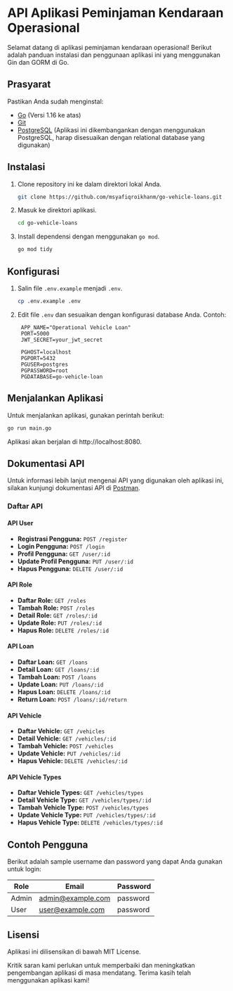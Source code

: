 # API Aplikasi Peminjaman Kendaraan Operasional

Selamat datang di aplikasi peminjaman kendaraan operasional! Berikut adalah panduan instalasi dan penggunaan aplikasi ini yang menggunakan Gin dan GORM di Go.

## Prasyarat

Pastikan Anda sudah menginstal:

- [Go](https://golang.org/dl/) (Versi 1.16 ke atas)
- [Git](https://git-scm.com/)
- [PostgreSQL](https://www.postgresql.org/) (Aplikasi ini dikembangankan dengan menggunakan PostgreSQL, harap disesuaikan dengan relational database yang digunakan)

## Instalasi

1. Clone repository ini ke dalam direktori lokal Anda.
   ```bash
   git clone https://github.com/msyafiqroikhanm/go-vehicle-loans.git
   ```
2. Masuk ke direktori aplikasi.
   ```bash
   cd go-vehicle-loans
   ```
3. Install dependensi dengan menggunakan `go mod`.
   ```bash
   go mod tidy
   ```

## Konfigurasi

1. Salin file `.env.example` menjadi `.env`.
   ```bash
   cp .env.example .env
   ```
2. Edit file `.env` dan sesuaikan dengan konfigurasi database Anda. Contoh:

   ```env
    APP_NAME="Operational Vehicle Loan"
    PORT=5000
    JWT_SECRET=your_jwt_secret

    PGHOST=localhost
    PGPORT=5432
    PGUSER=postgres
    PGPASSWORD=root
    PGDATABASE=go-vehicle-loan
   ```

## Menjalankan Aplikasi

Untuk menjalankan aplikasi, gunakan perintah berikut:

```bash
go run main.go
```

Aplikasi akan berjalan di http://localhost:8080.

## Dokumentasi API

Untuk informasi lebih lanjut mengenai API yang digunakan oleh aplikasi ini, silakan kunjungi dokumentasi API di [Postman](https://documenter.getpostman.com/view/25285573/2sA3Qv8WFk).

### Daftar API

#### API User

- **Registrasi Pengguna:** `POST /register`
- **Login Pengguna:** `POST /login`
- **Profil Pengguna:** `GET /user/:id`
- **Update Profil Pengguna:** `PUT /user/:id`
- **Hapus Pengguna:** `DELETE /user/:id`

#### API Role

- **Daftar Role:** `GET /roles`
- **Tambah Role:** `POST /roles`
- **Detail Role:** `GET /roles/:id`
- **Update Role:** `PUT /roles/:id`
- **Hapus Role:** `DELETE /roles/:id`

#### API Loan

- **Daftar Loan:** `GET /loans`
- **Detail Loan:** `GET /loans/:id`
- **Tambah Loan:** `POST /loans`
- **Update Loan:** `PUT /loans/:id`
- **Hapus Loan:** `DELETE /loans/:id`
- **Return Loan:** `POST /loans/:id/return`

#### API Vehicle

- **Daftar Vehicle:** `GET /vehicles`
- **Detail Vehicle:** `GET /vehicles/:id`
- **Tambah Vehicle:** `POST /vehicles`
- **Update Vehicle:** `PUT /vehicles/:id`
- **Hapus Vehicle:** `DELETE /vehicles/:id`

#### API Vehicle Types

- **Daftar Vehicle Types:** `GET /vehicles/types`
- **Detail Vehicle Type:** `GET /vehicles/types/:id`
- **Tambah Vehicle Type:** `POST /vehicles/types`
- **Update Vehicle Type:** `PUT /vehicles/types/:id`
- **Hapus Vehicle Type:** `DELETE /vehicles/types/:id`

## Contoh Pengguna

Berikut adalah sample username dan password yang dapat Anda gunakan untuk login:

| Role  | Email             | Password |
| ----- | ----------------- | -------- |
| Admin | admin@example.com | password |
| User  | user@example.com  | password |

## Lisensi

Aplikasi ini dilisensikan di bawah MIT License.

Kritik saran kami perlukan untuk memperbaiki dan meningkatkan pengembangan aplikasi di masa mendatang.
Terima kasih telah menggunakan aplikasi kami!
